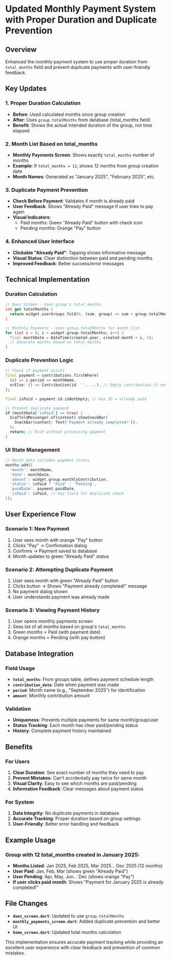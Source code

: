 # Updated Monthly Payment System with Proper Duration and Duplicate Prevention

## Overview
Enhanced the monthly payment system to use proper duration from `total_months` field and prevent duplicate payments with user-friendly feedback.

## Key Updates

### 1. **Proper Duration Calculation**
- **Before**: Used calculated months since group creation
- **After**: Uses `group.totalMonths` from database (total_months field)
- **Benefit**: Shows the actual intended duration of the group, not time elapsed

### 2. **Month List Based on total_months**
- **Monthly Payments Screen**: Shows exactly `total_months` number of months
- **Example**: If `total_months = 12`, shows 12 months from group creation date
- **Month Names**: Generated as "January 2025", "February 2025", etc.

### 3. **Duplicate Payment Prevention**
- **Check Before Payment**: Validates if month is already paid
- **User Feedback**: Shows "Already Paid" message if user tries to pay again
- **Visual Indicators**: 
  - Paid months: Green "Already Paid" button with check icon
  - Pending months: Orange "Pay" button

### 4. **Enhanced User Interface**
- **Clickable "Already Paid"**: Tapping shows informative message
- **Visual Status**: Clear distinction between paid and pending months
- **Improved Feedback**: Better success/error messages

## Technical Implementation

### **Duration Calculation**
```dart
// Dues Screen - Uses group's total_months
int get totalMonths {
  return widget.userGroups.fold(0, (sum, group) => sum + group.totalMonths);
}

// Monthly Payments - Uses group.totalMonths for month list
for (int i = 0; i < widget.group.totalMonths; i++) {
  final monthDate = DateTime(created.year, created.month + i, 1);
  // Generate months based on total_months
}
```

### **Duplicate Prevention Logic**
```dart
// Check if payment exists
final payment = contributions.firstWhere(
  (c) => c.period == monthName,
  orElse: () => Contribution(id: '', ...), // Empty contribution if not found
);

final isPaid = payment.id.isNotEmpty; // Has ID = already paid

// Prevent duplicate payment
if (monthData['isPaid'] == true) {
  ScaffoldMessenger.of(context).showSnackBar(
    SnackBar(content: Text('Payment already completed!')),
  );
  return; // Exit without processing payment
}
```

### **UI State Management**
```dart
// Month data includes payment status
months.add({
  'month': monthName,
  'date': monthDate,
  'amount': widget.group.monthlyContribution,
  'status': isPaid ? 'Paid' : 'Pending',
  'paidDate': payment.paidDate,
  'isPaid': isPaid, // Key field for duplicate check
});
```

## User Experience Flow

### **Scenario 1: New Payment**
1. User sees month with orange "Pay" button
2. Clicks "Pay" → Confirmation dialog
3. Confirms → Payment saved to database
4. Month updates to green "Already Paid" status

### **Scenario 2: Attempting Duplicate Payment**
1. User sees month with green "Already Paid" button
2. Clicks button → Shows "Payment already completed!" message
3. No payment dialog shown
4. User understands payment was already made

### **Scenario 3: Viewing Payment History**
1. User opens monthly payments screen
2. Sees list of all months based on group's `total_months`
3. Green months = Paid (with payment date)
4. Orange months = Pending (with pay button)

## Database Integration

### **Field Usage**
- **`total_months`**: From groups table, defines payment schedule length
- **`contribution_date`**: Date when payment was made
- **`period`**: Month name (e.g., "September 2025") for identification
- **`amount`**: Monthly contribution amount

### **Validation**
- **Uniqueness**: Prevents multiple payments for same month/group/user
- **Status Tracking**: Each month has clear paid/pending status
- **History**: Complete payment history maintained

## Benefits

### **For Users**
1. **Clear Duration**: See exact number of months they need to pay
2. **Prevent Mistakes**: Can't accidentally pay twice for same month
3. **Visual Clarity**: Easy to see which months are paid/pending
4. **Informative Feedback**: Clear messages about payment status

### **For System**
1. **Data Integrity**: No duplicate payments in database
2. **Accurate Tracking**: Proper duration based on group settings
3. **User-Friendly**: Better error handling and feedback

## Example Usage

### **Group with 12 total_months created in January 2025:**
- **Months Listed**: Jan 2025, Feb 2025, Mar 2025... Dec 2025 (12 months)
- **User Paid**: Jan, Feb, Mar (shows green "Already Paid")
- **User Pending**: Apr, May, Jun... Dec (shows orange "Pay")
- **If user clicks paid month**: Shows "Payment for January 2025 is already completed!"

## File Changes
- **`dues_screen.dart`**: Updated to use `group.totalMonths`
- **`monthly_payments_screen.dart`**: Added duplicate prevention and better UI
- **`home_screen.dart`**: Updated total months calculation

This implementation ensures accurate payment tracking while providing an excellent user experience with clear feedback and prevention of common mistakes.
